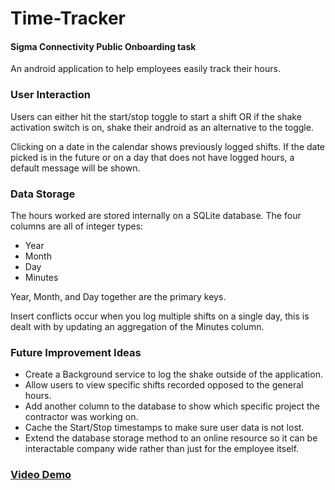 # Time-Tracker
#### Sigma Connectivity Public Onboarding task

An android application to help employees easily track their hours.

### User Interaction
Users can either hit the start/stop toggle to start a shift OR if the shake activation switch is on, shake their android as an alternative to the toggle.

Clicking on a date in the calendar shows previously logged shifts. If the date picked is in the future or on a day that does not have logged hours, a default message will be shown.

### Data Storage
The hours worked are stored internally on a SQLite database. The four columns are all of integer types:

* Year
* Month
* Day
* Minutes

Year, Month, and Day together are the primary keys.

Insert conflicts occur when you log multiple shifts on a single day, this is dealt with by updating an aggregation of the Minutes column.

### Future Improvement Ideas
* Create a Background service to log the shake outside of the application.
* Allow users to view specific shifts recorded opposed to the general hours.
* Add another column to the database to show which specific project the contractor was working on.
* Cache the Start/Stop timestamps to make sure user data is not lost.
* Extend the database storage method to an online resource so it can be interactable company wide rather than just for the employee itself.

### [Video Demo](https://www.youtube.com/watch?v=qMrPhE7Ob-g)
